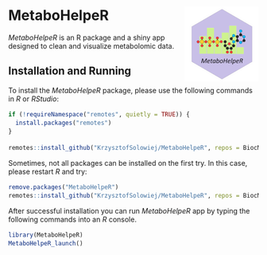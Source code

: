 # MetaboHelpeR <img src='man/figures/logo.png' align="right" height="150"/>

*MetaboHelpeR* is an R package and a shiny app designed to clean and visualize metabolomic data.

## Installation and Running

To install the *MetaboHelpeR* package, please use the following commands in *R* or *RStudio*:
```r
if (!requireNamespace("remotes", quietly = TRUE)) {
  install.packages("remotes")
}

remotes::install_github("KrzysztofSolowiej/MetaboHelpeR", repos = BiocManager::repositories())
```
Sometimes, not all packages can be installed on the first try.
In this case, please restart *R* and try:
```r
remove.packages("MetaboHelpeR")
remotes::install_github("KrzysztofSolowiej/MetaboHelpeR", repos = BiocManager::repositories())
```
After successful installation you can run *MetaboHelpeR* app by typing the following commands into an *R* console.
``` r
library(MetaboHelpeR)
MetaboHelpeR_launch()
```
